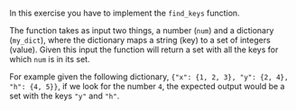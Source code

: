In this exercise you have to implement the `find_keys` function. 

The function takes as input two things, a number (`num`) and a dictionary (`my_dict`), where the dictionary maps a string (key) to a set of integers (value). Given this input the function will return a set with all the keys for which `num` is in its set.

For example given the following dictionary, `{"x": {1, 2, 3}, "y": {2, 4}, "h": {4, 5}}`, if we look for the number `4`, the expected output would be a set with the keys `"y"` and `"h"`.
